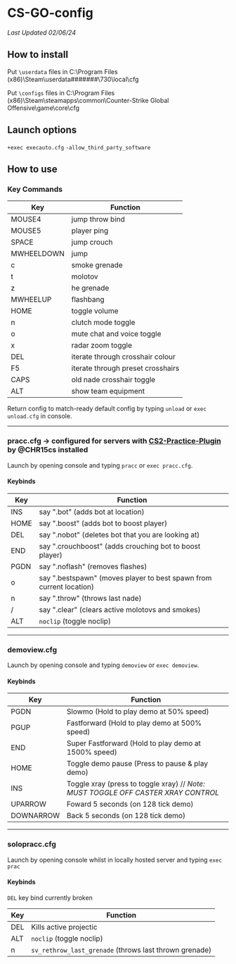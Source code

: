 
#  CS-GO-config

*Last Updated 02/06/24*
## How to install

Put `\userdata` files in  C:\Program Files (x86)\Steam\userdata\#######\730\local\cfg

Put `\configs` files in  C:\Program Files (x86)\Steam\steamapps\common\Counter-Strike Global Offensive\game\core\cfg

## Launch options
`+exec execauto.cfg` `-allow_third_party_software`

## How to use
### Key Commands
|Key|Function   |
| ------------ | ------------ |
| MOUSE4 | jump throw bind |
| MOUSE5 | player ping |
| SPACE | jump crouch |
| MWHEELDOWN | jump |
| c | smoke grenade |
| t | molotov |
| z | he grenade |
| MWHEELUP | flashbang |
| HOME | toggle volume |
| n | clutch mode toggle |
| o | mute chat and voice toggle |
| x | radar zoom toggle |
| DEL | iterate through crosshair colour |
| F5 | iterate through preset crosshairs |
| CAPS | old nade crosshair toggle |
| ALT | show team equipment |


Return config to match-ready default config by typing `unload` or `exec unload.cfg` in console.

------------

### pracc.cfg -> configured for servers with **[CS2-Practice-Plugin](https://github.com/CHR15cs/CS2-Practice-Plugin)**  by @CHR15cs installed

Launch by opening console and typing `pracc` or `exec pracc.cfg`.

#### Keybinds

|Key|Function   |
| ------------ | ------------ |
|  INS | say ".bot" (adds bot at location) |
| HOME  | say ".boost" (adds bot to boost player) |
| DEL | say ".nobot" (deletes bot that you are looking at) |
| END| say ".crouchboost" (adds crouching bot to boost player)  |
| PGDN | say ".noflash" (removes flashes) |
| o| say ".bestspawn" (moves player to best spawn from current location) |
| n | say ".throw" (throws last nade) |
| / | say ".clear" (clears active molotovs and smokes) |
| ALT | `noclip` (toggle noclip) |
------------
### demoview.cfg

Launch by opening console and typing `demoview` or `exec demoview`.

#### Keybinds

|Key|Function   |
| ------------ | ------------ |
| PGDN | Slowmo (Hold to play demo at 50% speed) |
| PGUP | Fastforward (Hold to play demo at 500% speed) |
| END | Super Fastforward (Hold to play demo at 1500% speed) |
| HOME | Toggle demo pause (Press to pause & play demo) |
| INS | Toggle xray (press to toggle xray) // *Note: MUST TOGGLE OFF CASTER XRAY CONTROL* |
| UPARROW | Foward 5 seconds (on 128 tick demo) |
| DOWNARROW | Back 5 seconds (on 128 tick demo) |
------------
### solopracc.cfg

Launch by opening console whilst in locally hosted server and typing `exec prac`

#### Keybinds
`DEL` key bind currently broken

|Key|Function   |
| ------------ | ------------ |
| DEL | Kills active projectic |
| ALT | `noclip` (toggle noclip) |
| n | `sv_rethrow_last_grenade` (throws last thrown grenade) |
